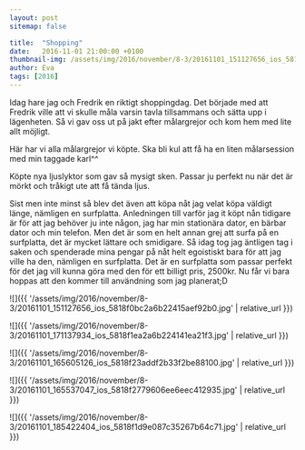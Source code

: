 ```yaml
---
layout: post
sitemap: false

title:  "Shopping"
date:   2016-11-01 21:00:00 +0100
thumbnail-img: /assets/img/2016/november/8-3/20161101_151127656_ios_5818f0bc2a6b22415aef92b0.jpg
author: Eva
tags: [2016]
---
```


Idag hare jag och Fredrik en riktigt shoppingdag. Det började med att Fredrik ville att vi skulle måla varsin tavla tillsammans och sätta upp i lägenheten. Så vi gav oss ut på jakt efter målargrejor och kom hem med lite allt möjligt.

Här har vi alla målargrejor vi köpte. Ska bli kul att få ha en liten målarsession med min taggade karl^^

Köpte nya ljuslyktor som gav så mysigt sken. Passar ju perfekt nu när det är mörkt och tråkigt ute att få tända ljus.

Sist men inte minst så blev det även att köpa nåt jag velat köpa väldigt länge,  nämligen en surfplatta. Anledningen till varför jag it köpt nån tidigare är för att jag behöver ju inte någon, jag har min stationära dator, en bärbar dator och min  telefon.  Men det är som  en helt annan grej att surfa på en surfplatta, det är mycket lättare och smidigare. Så idag tog jag äntligen tag i saken och spenderade mina pengar på nåt helt egoistiskt bara för att jag ville ha den, nämligen en surfplatta. Det är en surfplatta som passar perfekt för det jag vill kunna göra med den för ett billigt pris, 2500kr. Nu får vi bara hoppas att den kommer till användning som  jag planerat;D

![]({{ '/assets/img/2016/november/8-3/20161101_151127656_ios_5818f0bc2a6b22415aef92b0.jpg'  | relative_url }})

![]({{ '/assets/img/2016/november/8-3/20161101_171137934_ios_5818f1ea2a6b224141ea21f3.jpg'  | relative_url }})

![]({{ '/assets/img/2016/november/8-3/20161101_165605126_ios_5818f23addf2b33f2be88100.jpg'  | relative_url }})

![]({{ '/assets/img/2016/november/8-3/20161101_165537047_ios_5818f2779606ee6eec412935.jpg'  | relative_url }})

![]({{ '/assets/img/2016/november/8-3/20161101_185422404_ios_5818f1d9e087c35267b64c71.jpg'  | relative_url }})

